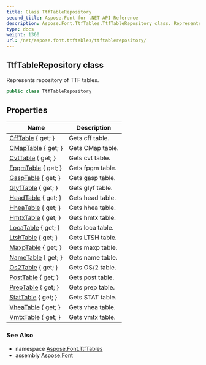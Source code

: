 ```yaml
---
title: Class TtfTableRepository
second_title: Aspose.Font for .NET API Reference
description: Aspose.Font.TtfTables.TtfTableRepository class. Represents repository of TTF tables
type: docs
weight: 1360
url: /net/aspose.font.ttftables/ttftablerepository/
---
```

## TtfTableRepository class

Represents repository of TTF tables.

```csharp
public class TtfTableRepository
```

## Properties

| Name | Description |
| --- | --- |
| [CffTable](../../aspose.font.ttftables/ttftablerepository/cfftable/) { get; } | Gets cff table. |
| [CMapTable](../../aspose.font.ttftables/ttftablerepository/cmaptable/) { get; } | Gets CMap table. |
| [CvtTable](../../aspose.font.ttftables/ttftablerepository/cvttable/) { get; } | Gets cvt table. |
| [FpgmTable](../../aspose.font.ttftables/ttftablerepository/fpgmtable/) { get; } | Gets fpgm table. |
| [GaspTable](../../aspose.font.ttftables/ttftablerepository/gasptable/) { get; } | Gets gasp table. |
| [GlyfTable](../../aspose.font.ttftables/ttftablerepository/glyftable/) { get; } | Gets glyf table. |
| [HeadTable](../../aspose.font.ttftables/ttftablerepository/headtable/) { get; } | Gets head table. |
| [HheaTable](../../aspose.font.ttftables/ttftablerepository/hheatable/) { get; } | Gets hhea table. |
| [HmtxTable](../../aspose.font.ttftables/ttftablerepository/hmtxtable/) { get; } | Gets hmtx table. |
| [LocaTable](../../aspose.font.ttftables/ttftablerepository/locatable/) { get; } | Gets loca table. |
| [LtshTable](../../aspose.font.ttftables/ttftablerepository/ltshtable/) { get; } | Gets LTSH table. |
| [MaxpTable](../../aspose.font.ttftables/ttftablerepository/maxptable/) { get; } | Gets maxp table. |
| [NameTable](../../aspose.font.ttftables/ttftablerepository/nametable/) { get; } | Gets name table. |
| [Os2Table](../../aspose.font.ttftables/ttftablerepository/os2table/) { get; } | Gets OS/2 table. |
| [PostTable](../../aspose.font.ttftables/ttftablerepository/posttable/) { get; } | Gets post table. |
| [PrepTable](../../aspose.font.ttftables/ttftablerepository/preptable/) { get; } | Gets prep table. |
| [StatTable](../../aspose.font.ttftables/ttftablerepository/stattable/) { get; } | Gets STAT table. |
| [VheaTable](../../aspose.font.ttftables/ttftablerepository/vheatable/) { get; } | Gets vhea table. |
| [VmtxTable](../../aspose.font.ttftables/ttftablerepository/vmtxtable/) { get; } | Gets vmtx table. |

### See Also

* namespace [Aspose.Font.TtfTables](../../aspose.font.ttftables/)
* assembly [Aspose.Font](../../)


